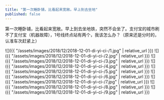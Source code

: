 ```yaml
---
title: "第一次睡卧铺，比看起来宽敞。早上到去坐地"
published: false
---
```

第一次睡卧铺，比看起来宽敞。早上到去坐地铁，突然不会坐了。支付宝的城市刷不了支付宝（机器故障），1号线终点站有两个，我该怎么办？（原来还是分时的，认准车次赶紧上）



![]({{ "/assets/images/2018/12/2018-12-01-di-yi-ci-/1.jpg" | relative_url }})
![]({{ "/assets/images/2018/12/2018-12-01-di-yi-ci-/2.jpg" | relative_url }})
![]({{ "/assets/images/2018/12/2018-12-01-di-yi-ci-/3.jpg" | relative_url }})
![]({{ "/assets/images/2018/12/2018-12-01-di-yi-ci-/4.jpg" | relative_url }})
![]({{ "/assets/images/2018/12/2018-12-01-di-yi-ci-/5.jpg" | relative_url }})
![]({{ "/assets/images/2018/12/2018-12-01-di-yi-ci-/6.jpg" | relative_url }})
![]({{ "/assets/images/2018/12/2018-12-01-di-yi-ci-/7.jpg" | relative_url }})
![]({{ "/assets/images/2018/12/2018-12-01-di-yi-ci-/8.jpg" | relative_url }})
![]({{ "/assets/images/2018/12/2018-12-01-di-yi-ci-/9.jpg" | relative_url }})
